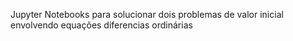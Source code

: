 Jupyter Notebooks para solucionar dois problemas de valor inicial envolvendo equações diferencias ordinárias
